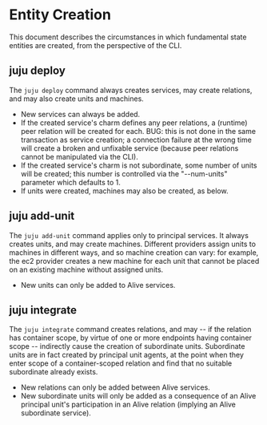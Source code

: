 Entity Creation
===============

This document describes the circumstances in which fundamental state entities
are created, from the perspective of the CLI.

juju deploy
-----------

The `juju deploy` command always creates services, may create relations, and
may also create units and machines.

  * New services can always be added.
  * If the created service's charm defines any peer relations, a (runtime) peer
    relation will be created for each. BUG: this is not done in the same
    transaction as service creation; a connection failure at the wrong time
    will create a broken and unfixable service (because peer relations cannot
    be manipulated via the CLI).
  * If the created service's charm is not subordinate, some number of units will
    be created; this number is controlled via the "--num-units" parameter which
    defaults to 1.
  * If units were created, machines may also be created, as below.


juju add-unit
-------------

The `juju add-unit` command applies only to principal services. It always
creates units, and may create machines. Different providers assign units to
machines in different ways, and so machine creation can vary: for example, the
ec2 provider creates a new machine for each unit that cannot be placed on an
existing machine without assigned units.

  * New units can only be added to Alive services.


juju integrate
-----------------

The `juju integrate` command creates relations, and may -- if the relation
has container scope, by virtue of one or more endpoints having container scope
-- indirectly cause the creation of subordinate units. Subordinate units are in
fact created by principal unit agents, at the point when they enter scope of a
container-scoped relation and find that no suitable subordinate already exists.

  * New relations can only be added between Alive services.
  * New subordinate units will only be added as a consequence of an Alive
    principal unit's participation in an Alive relation (implying an Alive
    subordinate service).
